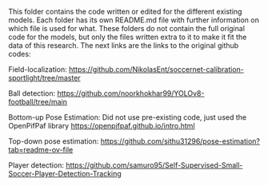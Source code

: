 This folder contains the code written or edited for the different existing models. 
Each folder has its own README.md file with further information on which file is used for what. 
These folders do not contain the full original code for the models, but only the files written extra to it to make it fit the data of this research. The next links are the links to the original github codes:

Field-localization: 
https://github.com/NikolasEnt/soccernet-calibration-sportlight/tree/master

Ball detection:
https://github.com/noorkhokhar99/YOLOv8-football/tree/main

Bottom-up Pose Estimation: 
Did not use pre-existing code, just used the OpenPifPaf library
https://openpifpaf.github.io/intro.html

Top-down pose estimation:
https://github.com/sithu31296/pose-estimation?tab=readme-ov-file

Player detection:
https://github.com/samuro95/Self-Supervised-Small-Soccer-Player-Detection-Tracking




